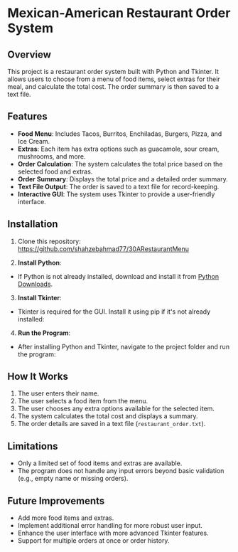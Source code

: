 # Mexican-American Restaurant Order System

## Overview

This project is a restaurant order system built with Python and Tkinter. It allows users to choose from a menu of food items, select extras for their meal, and calculate the total cost. The order summary is then saved to a text file.

## Features

- **Food Menu**: Includes Tacos, Burritos, Enchiladas, Burgers, Pizza, and Ice Cream.
- **Extras**: Each item has extra options such as guacamole, sour cream, mushrooms, and more.
- **Order Calculation**: The system calculates the total price based on the selected food and extras.
- **Order Summary**: Displays the total price and a detailed order summary.
- **Text File Output**: The order is saved to a text file for record-keeping.
- **Interactive GUI**: The system uses Tkinter to provide a user-friendly interface.

## Installation

1. Clone this repository: https://github.com/shahzebahmad77/30ARestaurantMenu

2. **Install Python**:
- If Python is not already installed, download and install it from [Python Downloads](https://www.python.org/downloads/).

3. **Install Tkinter**:
- Tkinter is required for the GUI. Install it using pip if it's not already installed:

4. **Run the Program**:
- After installing Python and Tkinter, navigate to the project folder and run the program:


## How It Works

1. The user enters their name.
2. The user selects a food item from the menu.
3. The user chooses any extra options available for the selected item.
4. The system calculates the total cost and displays a summary.
5. The order details are saved in a text file (`restaurant_order.txt`).

## Limitations

- Only a limited set of food items and extras are available.
- The program does not handle any input errors beyond basic validation (e.g., empty name or missing orders).

## Future Improvements

- Add more food items and extras.
- Implement additional error handling for more robust user input.
- Enhance the user interface with more advanced Tkinter features.
- Support for multiple orders at once or order history.

